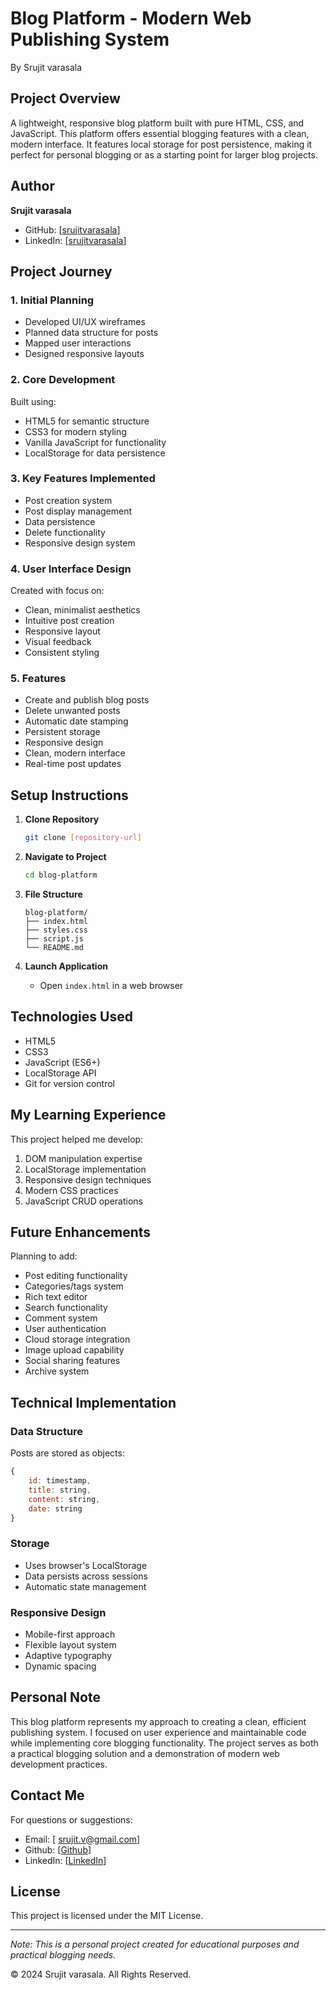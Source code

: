 # Blog Platform - Modern Web Publishing System
By Srujit varasala

## Project Overview
A lightweight, responsive blog platform built with pure HTML, CSS, and JavaScript. This platform offers essential blogging features with a clean, modern interface. It features local storage for post persistence, making it perfect for personal blogging or as a starting point for larger blog projects.

## Author
**Srujit varasala**
- GitHub: [[srujitvarasala](https://github.com/srujit12091997)]
- LinkedIn: [[srujitvarasala](https://www.linkedin.com/in/srujitvarasala/)]

## Project Journey

### 1. Initial Planning
- Developed UI/UX wireframes
- Planned data structure for posts
- Mapped user interactions
- Designed responsive layouts

### 2. Core Development
Built using:
- HTML5 for semantic structure
- CSS3 for modern styling
- Vanilla JavaScript for functionality
- LocalStorage for data persistence

### 3. Key Features Implemented
- Post creation system
- Post display management
- Data persistence
- Delete functionality
- Responsive design system

### 4. User Interface Design
Created with focus on:
- Clean, minimalist aesthetics
- Intuitive post creation
- Responsive layout
- Visual feedback
- Consistent styling

### 5. Features
- Create and publish blog posts
- Delete unwanted posts
- Automatic date stamping
- Persistent storage
- Responsive design
- Clean, modern interface
- Real-time post updates

## Setup Instructions

1. **Clone Repository**
   ```bash
   git clone [repository-url]
   ```

2. **Navigate to Project**
   ```bash
   cd blog-platform
   ```

3. **File Structure**
   ```
   blog-platform/
   ├── index.html
   ├── styles.css
   ├── script.js
   └── README.md
   ```

4. **Launch Application**
   - Open `index.html` in a web browser

## Technologies Used
- HTML5
- CSS3
- JavaScript (ES6+)
- LocalStorage API
- Git for version control

## My Learning Experience
This project helped me develop:
1. DOM manipulation expertise
2. LocalStorage implementation
3. Responsive design techniques
4. Modern CSS practices
5. JavaScript CRUD operations

## Future Enhancements
Planning to add:
- Post editing functionality
- Categories/tags system
- Rich text editor
- Search functionality
- Comment system
- User authentication
- Cloud storage integration
- Image upload capability
- Social sharing features
- Archive system

## Technical Implementation

### Data Structure
Posts are stored as objects:
```javascript
{
    id: timestamp,
    title: string,
    content: string,
    date: string
}
```

### Storage
- Uses browser's LocalStorage
- Data persists across sessions
- Automatic state management

### Responsive Design
- Mobile-first approach
- Flexible layout system
- Adaptive typography
- Dynamic spacing

## Personal Note
This blog platform represents my approach to creating a clean, efficient publishing system. I focused on user experience and maintainable code while implementing core blogging functionality. The project serves as both a practical blogging solution and a demonstration of modern web development practices.

## Contact Me
For questions or suggestions:
- Email: [ srujit.v@gmail.com]
- Github: [[Github](https://github.com/srujit12091997)]
- LinkedIn: [[LinkedIn](https://www.linkedin.com/in/srujitvarasala/)]

## License
This project is licensed under the MIT License.

---
*Note: This is a personal project created for educational purposes and practical blogging needs.*

© 2024 Srujit varasala. All Rights Reserved.